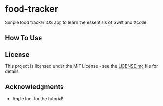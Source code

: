 # food-tracker

Simple food tracker iOS app to learn the essentials of Swift and Xcode.

## How To Use



## License

This project is licensed under the MIT License - see the [LICENSE.md](LICENSE.md) file for details

## Acknowledgments

* Apple Inc. for the tutorial!
